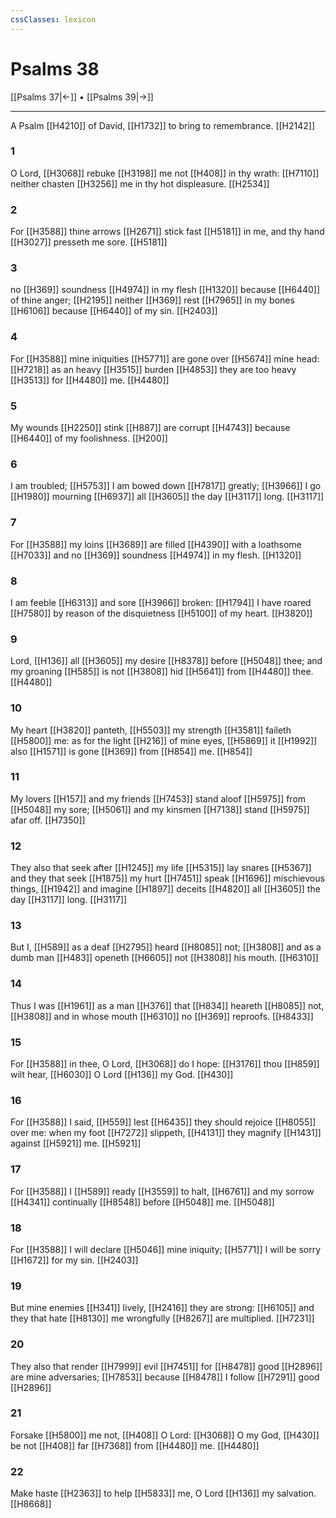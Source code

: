 ```yaml
---
cssClasses: lexicon
---
```

# Psalms 38

[[Psalms 37|←]] • [[Psalms 39|→]]

---

A Psalm [[H4210]] of David, [[H1732]] to bring to remembrance. [[H2142]]

### 1
O Lord, [[H3068]] rebuke [[H3198]] me not [[H408]] in thy wrath: [[H7110]] neither chasten [[H3256]] me in thy hot displeasure. [[H2534]]

### 2
For [[H3588]] thine arrows [[H2671]] stick fast [[H5181]] in me, and thy hand [[H3027]] presseth me sore. [[H5181]]

### 3
no [[H369]] soundness [[H4974]] in my flesh [[H1320]] because [[H6440]] of thine anger; [[H2195]] neither [[H369]] rest [[H7965]] in my bones [[H6106]] because [[H6440]] of my sin. [[H2403]]

### 4
For [[H3588]] mine iniquities [[H5771]] are gone over [[H5674]] mine head: [[H7218]] as an heavy [[H3515]] burden [[H4853]] they are too heavy [[H3513]] for [[H4480]] me. [[H4480]]

### 5
My wounds [[H2250]] stink [[H887]] are corrupt [[H4743]] because [[H6440]] of my foolishness. [[H200]]

### 6
I am troubled; [[H5753]] I am bowed down [[H7817]] greatly; [[H3966]] I go [[H1980]] mourning [[H6937]] all [[H3605]] the day [[H3117]] long. [[H3117]]

### 7
For [[H3588]] my loins [[H3689]] are filled [[H4390]] with a loathsome [[H7033]] and no [[H369]] soundness [[H4974]] in my flesh. [[H1320]]

### 8
I am feeble [[H6313]] and sore [[H3966]] broken: [[H1794]] I have roared [[H7580]] by reason of the disquietness [[H5100]] of my heart. [[H3820]]

### 9
Lord, [[H136]] all [[H3605]] my desire [[H8378]] before [[H5048]] thee; and my groaning [[H585]] is not [[H3808]] hid [[H5641]] from [[H4480]] thee. [[H4480]]

### 10
My heart [[H3820]] panteth, [[H5503]] my strength [[H3581]] faileth [[H5800]] me: as for the light [[H216]] of mine eyes, [[H5869]] it [[H1992]] also [[H1571]] is gone [[H369]] from [[H854]] me. [[H854]]

### 11
My lovers [[H157]] and my friends [[H7453]] stand aloof [[H5975]] from [[H5048]] my sore; [[H5061]] and my kinsmen [[H7138]] stand [[H5975]] afar off. [[H7350]]

### 12
They also that seek after [[H1245]] my life [[H5315]] lay snares [[H5367]] and they that seek [[H1875]] my hurt [[H7451]] speak [[H1696]] mischievous things, [[H1942]] and imagine [[H1897]] deceits [[H4820]] all [[H3605]] the day [[H3117]] long. [[H3117]]

### 13
But I, [[H589]] as a deaf [[H2795]] heard [[H8085]] not; [[H3808]] and as a dumb man [[H483]] openeth [[H6605]] not [[H3808]] his mouth. [[H6310]]

### 14
Thus I was [[H1961]] as a man [[H376]] that [[H834]] heareth [[H8085]] not, [[H3808]] and in whose mouth [[H6310]] no [[H369]] reproofs. [[H8433]]

### 15
For [[H3588]] in thee, O Lord, [[H3068]] do I hope: [[H3176]] thou [[H859]] wilt hear, [[H6030]] O Lord [[H136]] my God. [[H430]]

### 16
For [[H3588]] I said, [[H559]] lest [[H6435]] they should rejoice [[H8055]] over me: when my foot [[H7272]] slippeth, [[H4131]] they magnify [[H1431]] against [[H5921]] me. [[H5921]]

### 17
For [[H3588]] I [[H589]] ready [[H3559]] to halt, [[H6761]] and my sorrow [[H4341]] continually [[H8548]] before [[H5048]] me. [[H5048]]

### 18
For [[H3588]] I will declare [[H5046]] mine iniquity; [[H5771]] I will be sorry [[H1672]] for my sin. [[H2403]]

### 19
But mine enemies [[H341]] lively, [[H2416]] they are strong: [[H6105]] and they that hate [[H8130]] me wrongfully [[H8267]] are multiplied. [[H7231]]

### 20
They also that render [[H7999]] evil [[H7451]] for [[H8478]] good [[H2896]] are mine adversaries; [[H7853]] because [[H8478]] I follow [[H7291]] good [[H2896]]

### 21
Forsake [[H5800]] me not, [[H408]] O Lord: [[H3068]] O my God, [[H430]] be not [[H408]] far [[H7368]] from [[H4480]] me. [[H4480]]

### 22
Make haste [[H2363]] to help [[H5833]] me, O Lord [[H136]] my salvation. [[H8668]]